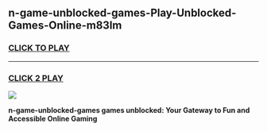 
## n-game-unblocked-games-Play-Unblocked-Games-Online-m83lm
<h3>
<a href="https://premium76.site?title=n-game-unblocked-games&ref=24A">CLICK TO PLAY</a></h3>
<hr>

<h3>
<a href="https://premium76.site?title=n-game-unblocked-games&ref=24A">CLICK 2 PLAY</a>
  
</h3>

<a href="https://premium76.site?title=n-game-unblocked-games&ref=24A"><img src="https://clearcache.store/games.png"></a>


**n-game-unblocked-games games unblocked: Your Gateway to Fun and Accessible Online Gaming**
